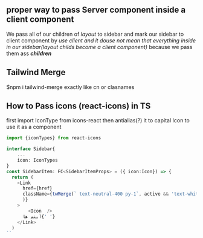 ## proper way to pass Server component inside a client component
We pass all of our children of _layout_ to sidebar and mark our sidebar to client component by _use client_ *and it douse not mean that everything inside in our sidebar(layout childs become a client component)* because we pass them ass **_children_**

## Tailwind Merge
$npm i tailwind-merge
exactly like cn or clasnames

## How to Pass icons (react-icons) in TS

first import IconType from icons-react
then antialias(?) it to capital Icon to use it as a component
 
```typescript
import {iconTypes} from react-icons

interface Sidebar{
    ...
    icon: IconTypes
}
const SidebarItem: FC<SidebarItemProps> = ({ icon:Icon}) => {
  return (
    <Link
      href={href}
      className={twMerge(` text-neutral-400 py-1`, active && 'text-white'
      )}
    >
        <Icon  />
      آیتم ها{' '}
    </Link>
  )
``